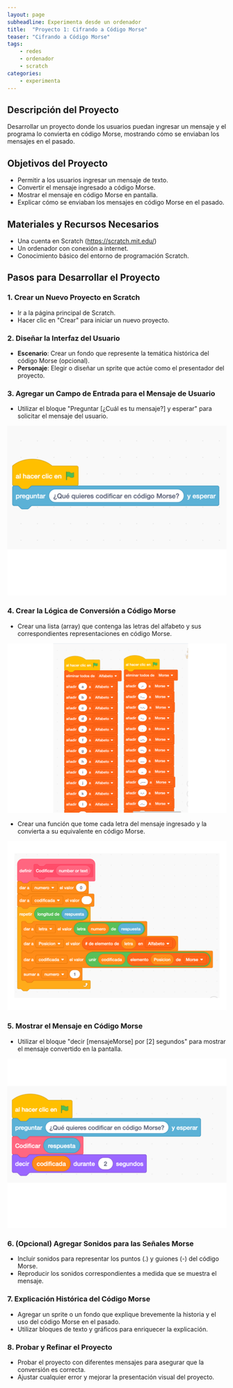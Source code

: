 ```yaml
---
layout: page
subheadline: Experimenta desde un ordenador
title:  "Proyecto 1: Cifrando a Código Morse"
teaser: "Cifrando a Código Morse"
tags:
    - redes
    - ordenador
    - scratch 
categories:
    - experimenta
---
```


## Descripción del Proyecto

Desarrollar un proyecto donde los usuarios puedan ingresar un mensaje y el programa lo convierta en código Morse, mostrando cómo se enviaban los mensajes en el pasado.

## Objetivos del Proyecto

- Permitir a los usuarios ingresar un mensaje de texto.
- Convertir el mensaje ingresado a código Morse.
- Mostrar el mensaje en código Morse en pantalla.
- Explicar cómo se enviaban los mensajes en código Morse en el pasado.

## Materiales y Recursos Necesarios

- Una cuenta en Scratch (https://scratch.mit.edu/)
- Un ordenador con conexión a internet.
- Conocimiento básico del entorno de programación Scratch.

## Pasos para Desarrollar el Proyecto

### 1. Crear un Nuevo Proyecto en Scratch

- Ir a la página principal de Scratch.
- Hacer clic en "Crear" para iniciar un nuevo proyecto.

### 2. Diseñar la Interfaz del Usuario

- **Escenario**: Crear un fondo que represente la temática histórica del código Morse (opcional).
- **Personaje**: Elegir o diseñar un sprite que actúe como el presentador del proyecto.

### 3. Agregar un Campo de Entrada para el Mensaje de Usuario

- Utilizar el bloque "Preguntar [¿Cuál es tu mensaje?] y esperar" para solicitar el mensaje del usuario.

![Codigo Morse Scratch 1](/images/experimenta/ordenador/scratch/codigoMorse/CodigoMorseScratch1.png "Codigo Morse Scratch 1")

### 4. Crear la Lógica de Conversión a Código Morse

- Crear una lista (array) que contenga las letras del alfabeto y sus correspondientes representaciones en código Morse.

![Codigo Morse Scratch 2](/images/experimenta/ordenador/scratch/codigoMorse/CodigoMorseScratch2.png "Codigo Morse Scratch 2")

- Crear una función que tome cada letra del mensaje ingresado y la convierta a su equivalente en código Morse.

![Codigo Morse Scratch 3](/images/experimenta/ordenador/scratch/codigoMorse/CodigoMorseScratch3.png "Codigo Morse Scratch 3")

### 5. Mostrar el Mensaje en Código Morse

- Utilizar el bloque "decir [mensajeMorse] por [2] segundos" para mostrar el mensaje convertido en la pantalla.


![Codigo Morse Scratch 4](/images/experimenta/ordenador/scratch/codigoMorse/CodigoMorseScratch4.png "Codigo Morse Scratch 4")

### 6. (Opcional) Agregar Sonidos para las Señales Morse

- Incluir sonidos para representar los puntos (.) y guiones (-) del código Morse.
- Reproducir los sonidos correspondientes a medida que se muestra el mensaje.

### 7. Explicación Histórica del Código Morse

- Agregar un sprite o un fondo que explique brevemente la historia y el uso del código Morse en el pasado.
- Utilizar bloques de texto y gráficos para enriquecer la explicación.

### 8. Probar y Refinar el Proyecto

- Probar el proyecto con diferentes mensajes para asegurar que la conversión es correcta.
- Ajustar cualquier error y mejorar la presentación visual del proyecto.
